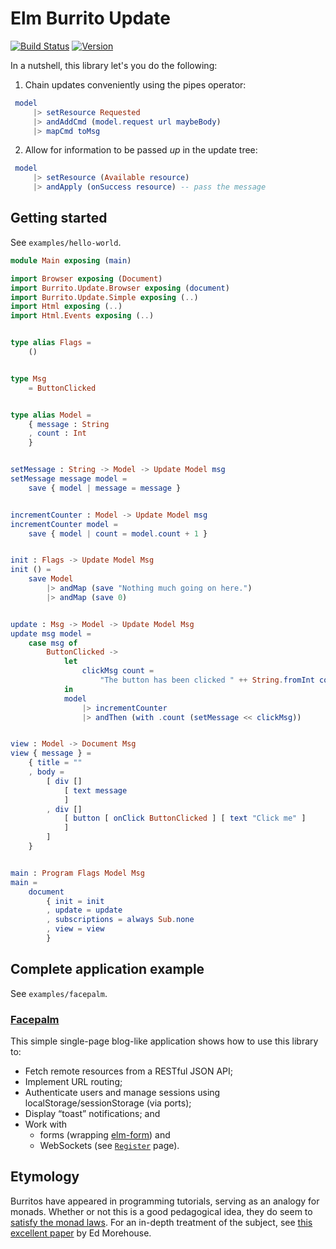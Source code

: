 # Elm Burrito Update

[![Build Status](https://img.shields.io/travis/laserpants/elm-burrito-update/master.svg?style=flat)](https://travis-ci.org/laserpants/elm-burrito-update)
[![Version](https://img.shields.io/badge/elm--version-0.19-blue.svg?colorB=ff69b4)](http://elm-lang.org/)

In a nutshell, this library let's you do the following:

1) Chain updates conveniently using the pipes operator:

```elm
 model
     |> setResource Requested
     |> andAddCmd (model.request url maybeBody)
     |> mapCmd toMsg
```

2) Allow for information to be passed *up* in the update tree:

```elm
 model
     |> setResource (Available resource)
     |> andApply (onSuccess resource) -- pass the message
```

## Getting started

See `examples/hello-world`.

```elm
module Main exposing (main)

import Browser exposing (Document)
import Burrito.Update.Browser exposing (document)
import Burrito.Update.Simple exposing (..)
import Html exposing (..)
import Html.Events exposing (..)


type alias Flags =
    ()


type Msg
    = ButtonClicked


type alias Model =
    { message : String
    , count : Int
    }


setMessage : String -> Model -> Update Model msg
setMessage message model =
    save { model | message = message }


incrementCounter : Model -> Update Model msg
incrementCounter model =
    save { model | count = model.count + 1 }


init : Flags -> Update Model Msg
init () =
    save Model
        |> andMap (save "Nothing much going on here.")
        |> andMap (save 0)


update : Msg -> Model -> Update Model Msg
update msg model =
    case msg of
        ButtonClicked ->
            let
                clickMsg count =
                    "The button has been clicked " ++ String.fromInt count ++ " times."
            in
            model
                |> incrementCounter
                |> andThen (with .count (setMessage << clickMsg))


view : Model -> Document Msg
view { message } =
    { title = ""
    , body =
        [ div []
            [ text message
            ]
        , div []
            [ button [ onClick ButtonClicked ] [ text "Click me" ]
            ]
        ]
    }


main : Program Flags Model Msg
main =
    document
        { init = init
        , update = update
        , subscriptions = always Sub.none
        , view = view
        }
```

## Complete application example

See `examples/facepalm`.

### [Facepalm](https://laserpants.github.io/elm-burrito-update/examples/facepalm/dist/)

This simple single-page blog-like application shows how to use this library to:
  * Fetch remote resources from a RESTful JSON API;
  * Implement URL routing;
  * Authenticate users and manage sessions using localStorage/sessionStorage (via ports);
  * Display “toast” notifications; and
  * Work with
    * forms (wrapping [elm-form](https://package.elm-lang.org/packages/etaque/elm-form/latest)) and
    * WebSockets (see [`Register`](https://github.com/laserpants/elm-burrito-update/blob/master/examples/facepalm/src/Page/Register.elm) page).

## Etymology

Burritos have appeared in programming tutorials, serving as an analogy for monads.
Whether or not this is a good pedagogical idea, they do seem to [satisfy the monad laws](https://blog.plover.com/prog/burritos.html).
For an in-depth treatment of the subject, see [this excellent paper](http://emorehouse.web.wesleyan.edu/silliness/burrito_monads.pdf) by Ed Morehouse.
